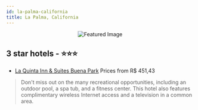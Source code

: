 ```yaml
---
id: la-palma-california
title: La Palma, California
---
```


<center><img src="https://i.travelapi.com/hotels/1000000/30000/23500/23411/face577b_z.jpg" alt="Featured Image" /></center>


##  3 star hotels - ⭐️⭐️⭐️

-    [La Quinta Inn & Suites Buena Park](https://us.hurb.com/hotels/la-palma/la-quinta-inn-suites-buena-park-JNP-JP306143?cmp=18055) Prices from R$ 451,43
   > Don't miss out on the many recreational opportunities, including an outdoor pool, a spa tub, and a fitness center. This hotel also features complimentary wireless Internet access and a television in a common area.
